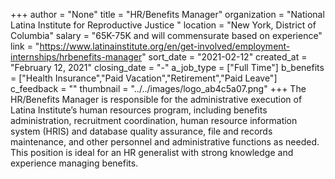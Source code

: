 +++
author = "None"
title = "HR/Benefits Manager"
organization = "National Latina Institute for Reproductive Justice "
location = "New York, District of Columbia"
salary = "65K-75K and will commensurate based on experience"
link = "https://www.latinainstitute.org/en/get-involved/employment-internships/hrbenefits-manager"
sort_date = "2021-02-12"
created_at = "February 12, 2021"
closing_date = "-"
a_job_type = ["Full Time"]
b_benefits = ["Health Insurance","Paid Vacation","Retirement","Paid Leave"]
c_feedback = ""
thumbnail = "../../images/logo_ab4c5a07.png"
+++
The HR/Benefits Manager is responsible for the administrative execution of Latina Institute’s human resources program, including benefits administration, recruitment coordination, human resource information system (HRIS) and database quality assurance, file and records maintenance, and other personnel and administrative functions as needed. This position is ideal for an HR generalist with strong knowledge and experience managing benefits.